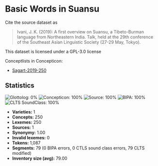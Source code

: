 # Basic Words in Suansu

Cite the source dataset as

> Ivani, J. K. (2019): A first overview on Suansu, a Tibeto-Burman language from Northeastern India. Talk, held at the 29th conference of the Southeast Asian Linguistic Society (27-29 May, Tokyo).

This dataset is licensed under a GPL-3.0 license

Conceptlists in Concepticon:
- [Sagart-2019-250](http://concepticon.clld.org/contributions/Sagart-2019-250)

## Statistics



![Glottolog: 0%](https://img.shields.io/badge/Glottolog-0%25-red.svg "Glottolog: 0%")
![Concepticon: 100%](https://img.shields.io/badge/Concepticon-100%25-brightgreen.svg "Concepticon: 100%")
![Source: 100%](https://img.shields.io/badge/Source-100%25-brightgreen.svg "Source: 100%")
![BIPA: 100%](https://img.shields.io/badge/BIPA-100%25-brightgreen.svg "BIPA: 100%")
![CLTS SoundClass: 100%](https://img.shields.io/badge/CLTS%20SoundClass-100%25-brightgreen.svg "CLTS SoundClass: 100%")

- **Varieties:** 1
- **Concepts:** 250
- **Lexemes:** 250
- **Sources:** 1
- **Synonymy:** 1.00
- **Invalid lexemes:** 0
- **Tokens:** 1,087
- **Segments:** 79 (0 BIPA errors, 0 CTLS sound class errors, 79 CLTS modified)
- **Inventory size (avg):** 79.00